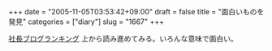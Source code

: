 +++
date = "2005-11-05T03:53:42+09:00"
draft = false
title = "面白いものを発見"
categories = ["diary"]
slug = "1667"
+++

<a href="http://blog-rankers.com/index.html" target="_blank">社長ブログランキング</a>
上から読み進めてみる。いろんな意味で面白い。
